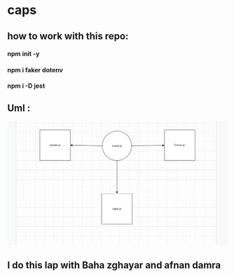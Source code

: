 # caps

## how to work with this repo:
#### npm init -y
#### npm i faker dotenv
#### npm i -D jest

## Uml :
![Solution](./caps.png)

## I do this lap with Baha zghayar and afnan damra 